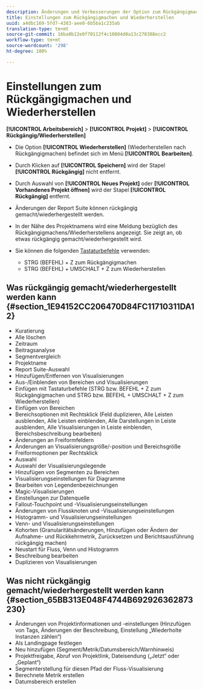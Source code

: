 ```yaml
---
description: Änderungen und Verbesserungen der Option zum Rückgängigmachen in Analysis Workspace.
title: Einstellungen zum Rückgängigmachen und Wiederherstellen
uuid: a4dbc169-5fd7-4383-aee0-6b5ba1c235ab
translation-type: tm+mt
source-git-commit: 16ba0b12e0f70112f4c10804d0a13c278388ecc2
workflow-type: tm+mt
source-wordcount: '298'
ht-degree: 100%

---
```



# Einstellungen zum Rückgängigmachen und Wiederherstellen

**[!UICONTROL Arbeitsbereich]** > **[!UICONTROL Projekt]** > **[!UICONTROL Rückgängig/Wiederherstellen]**

* Die Option **[!UICONTROL Wiederherstellen]** (Wiederherstellen nach Rückgängigmachen) befindet sich im Menü **[!UICONTROL Bearbeiten]**.

* Durch Klicken auf **[!UICONTROL Speichern]** wird der Stapel **[!UICONTROL Rückgängig]** nicht entfernt.

* Durch Auswahl von **[!UICONTROL Neues Projekt]** oder **[!UICONTROL Vorhandenes Projekt öffnen]** wird der Stapel **[!UICONTROL Rückgängig]** entfernt.

* Änderungen der Report Suite können rückgängig gemacht/wiederhergestellt werden.
* In der Nähe des Projektnamens wird eine Meldung bezüglich des Rückgängigmachens/Wiederherstellens angezeigt. Sie zeigt an, ob etwas rückgängig gemacht/wiederhergestellt wird.
* Sie können die folgenden [Tastaturbefehle](/help/analyze/analysis-workspace/build-workspace-project/fa-shortcut-keys.md) verwenden:

   * STRG (BEFEHL) + Z zum Rückgängigmachen
   * STRG (BEFEHL) + UMSCHALT + Z zum Wiederherstellen

## Was rückgängig gemacht/wiederhergestellt werden kann {#section_1E94152CC206470D84FC11710311DA12}

* Kuratierung
* Alle löschen
* Zeitraum
* Beitragsanalyse
* Segmentvergleich
* Projektname
* Report Suite-Auswahl
* Hinzufügen/Entfernen von Visualisierungen
* Aus-/Einblenden von Bereichen und Visualisierungen
* Einfügen mit Tastaturbefehle (STRG bzw. BEFEHL + Z zum Rückgängigmachen und STRG bzw. BEFEHL + UMSCHALT + Z zum Wiederherstellen)
* Einfügen von Bereichen
* Bereichsoptionen mit Rechtsklick (Feld duplizieren, Alle Leisten ausblenden, Alle Leisten einblenden, Alle Darstellungen in Leiste ausblenden, Alle Visualisierungen in Leiste einblenden, Bereichsbeschreibung bearbeiten)
* Änderungen an Freiformfeldern
* Änderungen an Visualisierungsgröße/-position und Bereichsgröße
* Freiformoptionen per Rechtsklick
* Auswahl
* Auswahl der Visualisierungslegende
* Hinzufügen von Segmenten zu Bereichen
* Visualisierungseinstellungen für Diagramme
* Bearbeiten von Legendenbezeichnungen
* Magic-Visualisierungen
* Einstellungen zur Datenquelle
* Fallout-Touchpoint und -Visualisierungseinstellungen
* Änderungen von Flussknoten und -Visualisierungseinstellungen
* Histogramm- und Visualisierungseinstellungen
* Venn- und Visualisierungseinstellungen
* Kohorten (Granularitätsänderungen, Hinzufügen oder Ändern der Aufnahme- und Rückkehrmetrik, Zurücksetzen und Berichtsausführung rückgängig machen)
* Neustart für Fluss, Venn und Histogramm
* Beschreibung bearbeiten
* Duplizieren von Visualisierungen

## Was nicht rückgängig gemacht/wiederhergestellt werden kann {#section_65BB313E048F4744B692926362873230}

* Änderungen von Projektinformationen und -einstellungen (Hinzufügen von Tags, Änderungen der Beschreibung, Einstellung „Wiederholte Instanzen zählen“)
* Als Landingpage festlegen
* Neu hinzufügen (Segment/Metrik/Datumsbereich/Warnhinweis)
* Projektfreigabe, Abruf von Projektlink, Dateisendung („Jetzt“ oder „Geplant“)
* Segmenterstellung für diesen Pfad der Fluss-Visualisierung
* Berechnete Metrik erstellen
* Datumsbereich erstellen

